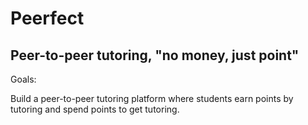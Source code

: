 # Peerfect

## Peer-to-peer tutoring, "no money, just point"

Goals: 

Build a peer-to-peer tutoring platform where students earn points by tutoring and spend points to get tutoring.